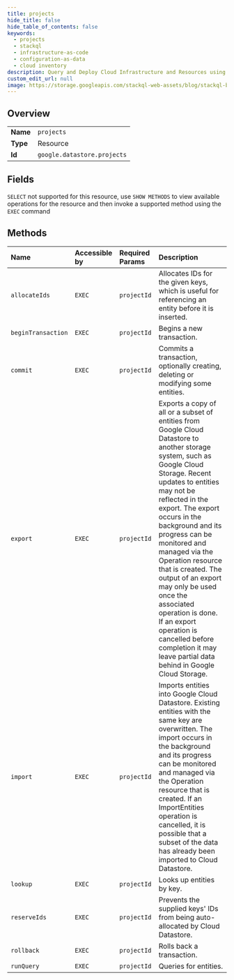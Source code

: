 ```yaml
---
title: projects
hide_title: false
hide_table_of_contents: false
keywords:
  - projects
  - stackql
  - infrastructure-as-code
  - configuration-as-data
  - cloud inventory
description: Query and Deploy Cloud Infrastructure and Resources using SQL
custom_edit_url: null
image: https://storage.googleapis.com/stackql-web-assets/blog/stackql-blog-post-featured-image.png
---
```

  
    

## Overview
<table><tbody>
<tr><td><b>Name</b></td><td><code>projects</code></td></tr>
<tr><td><b>Type</b></td><td>Resource</td></tr>
<tr><td><b>Id</b></td><td><code>google.datastore.projects</code></td></tr>
</tbody></table>

## Fields
`SELECT` not supported for this resource, use `SHOW METHODS` to view available operations for the resource and then invoke a supported method using the `EXEC` command  
## Methods
| Name | Accessible by | Required Params | Description |
|:-----|:--------------|:----------------|:------------|
| `allocateIds` | `EXEC` | `projectId` | Allocates IDs for the given keys, which is useful for referencing an entity before it is inserted. |
| `beginTransaction` | `EXEC` | `projectId` | Begins a new transaction. |
| `commit` | `EXEC` | `projectId` | Commits a transaction, optionally creating, deleting or modifying some entities. |
| `export` | `EXEC` | `projectId` | Exports a copy of all or a subset of entities from Google Cloud Datastore to another storage system, such as Google Cloud Storage. Recent updates to entities may not be reflected in the export. The export occurs in the background and its progress can be monitored and managed via the Operation resource that is created. The output of an export may only be used once the associated operation is done. If an export operation is cancelled before completion it may leave partial data behind in Google Cloud Storage. |
| `import` | `EXEC` | `projectId` | Imports entities into Google Cloud Datastore. Existing entities with the same key are overwritten. The import occurs in the background and its progress can be monitored and managed via the Operation resource that is created. If an ImportEntities operation is cancelled, it is possible that a subset of the data has already been imported to Cloud Datastore. |
| `lookup` | `EXEC` | `projectId` | Looks up entities by key. |
| `reserveIds` | `EXEC` | `projectId` | Prevents the supplied keys' IDs from being auto-allocated by Cloud Datastore. |
| `rollback` | `EXEC` | `projectId` | Rolls back a transaction. |
| `runQuery` | `EXEC` | `projectId` | Queries for entities. |
